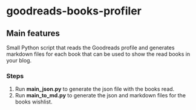 # goodreads-books-profiler
## Main features

Small Python script that reads the Goodreads profile and generates markdown files for each book that can be used to show the read books in your blog.

### Steps

1. Run **main_json.py** to generate the json file with the books read.
2. Run **main_to_md.py** to generate the json and markdown files for the books wishlist.
